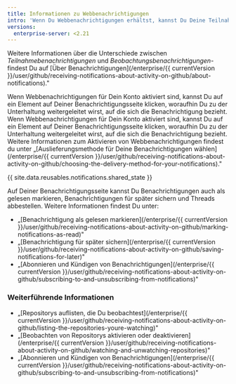 ```yaml
---
title: Informationen zu Webbenachrichtigungen
intro: 'Wenn Du Webbenachrichtigungen erhältst, kannst Du Deine Teilnahme- und Beobachtungsbenachrichtigungen auf der Benachrichtigungsseite auf {{ site.data.variables.product.product_name }} anzeigen.'
versions:
  enterprise-server: <2.21
---
```


Weitere Informationen über die Unterschiede zwischen *Teilnahmebenachrichtigungen* und *Beobachtungsbenachrichtigungen-* findest Du auf [Über Benachrichtigungen](/enterprise/{{ currentVersion }}/user/github/receiving-notifications-about-activity-on-github/about-notifications)."

Wenn Webbenachrichtigungen für Dein Konto aktiviert sind, kannst Du auf ein Element auf Deiner Benachrichtigungsseite klicken, woraufhin Du zu der Unterhaltung weitergeleitet wirst, auf die sich die Benachrichtigung bezieht. Wenn Webbenachrichtigungen für Dein Konto aktiviert sind, kannst Du auf ein Element auf Deiner Benachrichtigungsseite klicken, woraufhin Du zu der Unterhaltung weitergeleitet wirst, auf die sich die Benachrichtigung bezieht. Weitere Informationen zum Aktivieren von Webbenachrichtigungen findest du unter „[Auslieferungsmethode für Deine Benachrichtigungen wählen](/enterprise/{{ currentVersion }}/user/github/receiving-notifications-about-activity-on-github/choosing-the-delivery-method-for-your-notifications)."

{{ site.data.reusables.notifications.shared_state }}

Auf Deiner Benachrichtigungsseite kannst Du Benachrichtigungen auch als gelesen markieren, Benachrichtigungen für später sichern und Threads abbestellen. Weitere Informationen findest Du unter:

- „[Benachrichtigung als gelesen markieren](/enterprise/{{ currentVersion }}/user/github/receiving-notifications-about-activity-on-github/marking-notifications-as-read)"
- „[Benachrichtigung für später sichern](/enterprise/{{ currentVersion }}/user/github/receiving-notifications-about-activity-on-github/saving-notifications-for-later)"
- „[Abonnieren und Kündigen von Benachrichtigungen](/enterprise/{{ currentVersion }}/user/github/receiving-notifications-about-activity-on-github/subscribing-to-and-unsubscribing-from-notifications)"

### Weiterführende Informationen

- „[Repositorys auflisten, die Du beobachtest](/enterprise/{{ currentVersion }}/user/github/receiving-notifications-about-activity-on-github/listing-the-repositories-youre-watching)"
- „[Beobachten von Repositorys aktivieren oder deaktivieren](/enterprise/{{ currentVersion }}/user/github/receiving-notifications-about-activity-on-github/watching-and-unwatching-repositories)"
- „[Abonnieren und Kündigen von Benachrichtigungen](/enterprise/{{ currentVersion }}/user/github/receiving-notifications-about-activity-on-github/subscribing-to-and-unsubscribing-from-notifications)"
